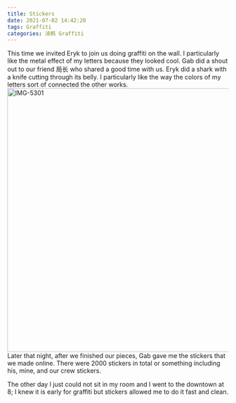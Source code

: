 ```yaml
---
title: Stickers
date: 2021-07-02 14:42:20
tags: Graffiti
categories: 涂鸦 Graffiti
---
```

This time we invited Eryk to join us doing graffiti on the wall. I particularly like the metal effect of my letters because they looked cool. Gab did a shout out to our friend 局长 who shared a good time with us. Eryk did a shark with a knife cutting through its belly. I particularly like the way the colors of my letters sort of connected the other works.
<a href="https://ibb.co/j3Bv9LF"><img src="https://i.ibb.co/9yz9mqj/IMG-5301.jpg" alt="IMG-5301" border="0" width="600"></a>
Later that night, after we finished our pieces, Gab gave me the stickers that we made online. There were 2000 stickers in total or something including his, mine, and our crew stickers. 



The other day I just could not sit in my room and I went to the downtown at 8; I knew it is early for graffiti but stickers allowed me to do it fast and clean.